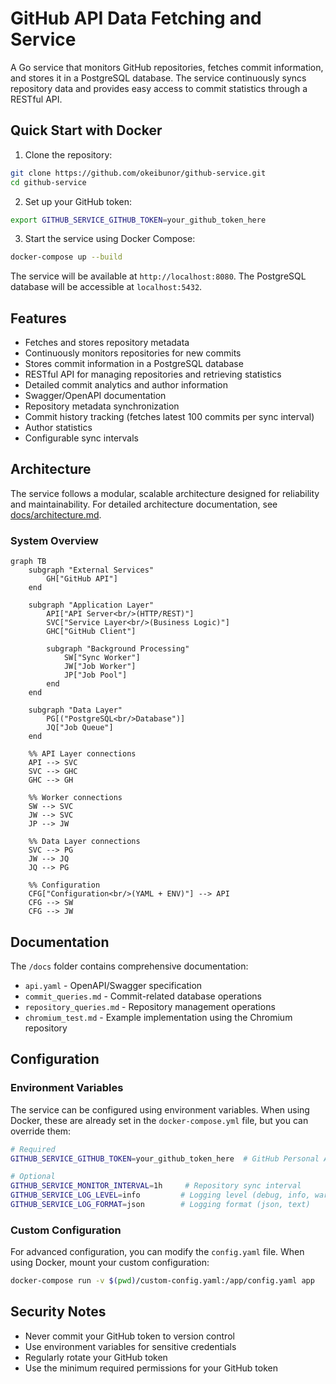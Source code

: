# GitHub API Data Fetching and Service

A Go service that monitors GitHub repositories, fetches commit information, and stores it in a PostgreSQL database. The service continuously syncs repository data and provides easy access to commit statistics through a RESTful API.

## Quick Start with Docker

1. Clone the repository:

```bash
git clone https://github.com/okeibunor/github-service.git
cd github-service
```

2. Set up your GitHub token:

```bash
export GITHUB_SERVICE_GITHUB_TOKEN=your_github_token_here
```

3. Start the service using Docker Compose:

```bash
docker-compose up --build
```

The service will be available at `http://localhost:8080`. The PostgreSQL database will be accessible at `localhost:5432`.

## Features

- Fetches and stores repository metadata
- Continuously monitors repositories for new commits
- Stores commit information in a PostgreSQL database
- RESTful API for managing repositories and retrieving statistics
- Detailed commit analytics and author information
- Swagger/OpenAPI documentation
- Repository metadata synchronization
- Commit history tracking (fetches latest 100 commits per sync interval)
- Author statistics
- Configurable sync intervals

## Architecture

The service follows a modular, scalable architecture designed for reliability and maintainability. For detailed architecture documentation, see [docs/architecture.md](docs/architecture.md).

### System Overview

```mermaid
graph TB
    subgraph "External Services"
        GH["GitHub API"]
    end

    subgraph "Application Layer"
        API["API Server<br/>(HTTP/REST)"]
        SVC["Service Layer<br/>(Business Logic)"]
        GHC["GitHub Client"]

        subgraph "Background Processing"
            SW["Sync Worker"]
            JW["Job Worker"]
            JP["Job Pool"]
        end
    end

    subgraph "Data Layer"
        PG[("PostgreSQL<br/>Database")]
        JQ["Job Queue"]
    end

    %% API Layer connections
    API --> SVC
    SVC --> GHC
    GHC --> GH

    %% Worker connections
    SW --> SVC
    JW --> SVC
    JP --> JW

    %% Data Layer connections
    SVC --> PG
    JW --> JQ
    JQ --> PG

    %% Configuration
    CFG["Configuration<br/>(YAML + ENV)"] --> API
    CFG --> SW
    CFG --> JW
```

## Documentation

The `/docs` folder contains comprehensive documentation:

- `api.yaml` - OpenAPI/Swagger specification
- `commit_queries.md` - Commit-related database operations
- `repository_queries.md` - Repository management operations
- `chromium_test.md` - Example implementation using the Chromium repository

## Configuration

### Environment Variables

The service can be configured using environment variables. When using Docker, these are already set in the `docker-compose.yml` file, but you can override them:

```bash
# Required
GITHUB_SERVICE_GITHUB_TOKEN=your_github_token_here  # GitHub Personal Access Token

# Optional
GITHUB_SERVICE_MONITOR_INTERVAL=1h     # Repository sync interval
GITHUB_SERVICE_LOG_LEVEL=info         # Logging level (debug, info, warn, error)
GITHUB_SERVICE_LOG_FORMAT=json        # Logging format (json, text)
```

### Custom Configuration

For advanced configuration, you can modify the `config.yaml` file. When using Docker, mount your custom configuration:

```bash
docker-compose run -v $(pwd)/custom-config.yaml:/app/config.yaml app
```

## Security Notes

- Never commit your GitHub token to version control
- Use environment variables for sensitive credentials
- Regularly rotate your GitHub token
- Use the minimum required permissions for your GitHub token
